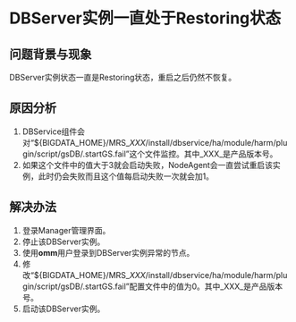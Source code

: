 # DBServer实例一直处于Restoring状态<a name="mrs_03_0072"></a>

## 问题背景与现象<a name="zh-cn_topic_0167276412_sd64242caa665405798481482f49ab0ee"></a>

DBServer实例状态一直是Restoring状态，重启之后仍然不恢复。

## 原因分析<a name="zh-cn_topic_0167276412_s4871ca6d7a6b47b1a0f8266b84631f32"></a>

1.  DBService组件会对“$\{BIGDATA\_HOME\}/MRS\__XXX_/install/dbservice/ha/module/harm/plugin/script/gsDB/.startGS.fail”这个文件监控。其中_XXX_是产品版本号。
2.  如果这个文件中的值大于3就会启动失败，NodeAgent会一直尝试重启该实例，此时仍会失败而且这个值每启动失败一次就会加1。

## 解决办法<a name="zh-cn_topic_0167276412_section4599086017025"></a>

1.  登录Manager管理界面。
2.  停止该DBServer实例。
3.  使用**omm**用户登录到DBServer实例异常的节点。
4.  修改“$\{BIGDATA\_HOME\}/MRS\__XXX_/install/dbservice/ha/module/harm/plugin/script/gsDB/.startGS.fail”配置文件中的值为0。其中_XXX_是产品版本号。
5.  启动该DBServer实例。

